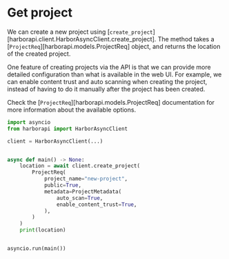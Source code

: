# Get project

We can create a new project using [`create_project`][harborapi.client.HarborAsyncClient.create_project]. The method takes a [`ProjectReq`][harborapi.models.ProjectReq] object, and returns the location of the created project.

One feature of creating projects via the API is that we can provide more detailed configuration than what is available in the web UI. For example, we can enable content trust and auto scanning when creating the project, instead of having to do it manually after the project has been created.

Check the [`ProjectReq`][harborapi.models.ProjectReq] documentation for more information about the available options.


```py
import asyncio
from harborapi import HarborAsyncClient

client = HarborAsyncClient(...)


async def main() -> None:
    location = await client.create_project(
        ProjectReq(
            project_name="new-project",
            public=True,
            metadata=ProjectMetadata(
                auto_scan=True,
                enable_content_trust=True,
            ),
        )
    )
    print(location)


asyncio.run(main())
```
